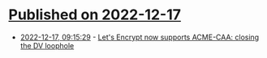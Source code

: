 # [Published on 2022-12-17](index.md)

* [2022-12-17, 09:15:29](https://lobste.rs/s/j9scg2/let_s_encrypt_now_supports_acme_caa) - [Let's Encrypt now supports ACME-CAA: closing the DV loophole](https://www.devever.net/~hl/acme-caa-live)
